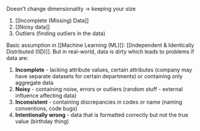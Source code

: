 Doesn't change dimensionality $\rightarrow$ keeping your size

1. [[Incomplete (Missing) Data]]
2. [[Noisy data]]
3. Outliers (finding outliers in the data)

Basic assumption in [[Machine Learning (ML)]]: [[Independent & Identically Distributed (IID)]]. But in real-world, data is dirty which leads to problems if data are:
1. **Incomplete** - lacking attribute values, certain attributes (company may have separate datasets for certain departments) or containing only aggregate data
2. **Noisy** - containing noise, errors or outliers (random stuff - external influence affecting data)
3. **Inconsistent** - containing discrepancies in codes or name (naming conventions, code bugs)
4. **Intentionally wrong** - data that is formatted correctly but not the true value (birthday thing)